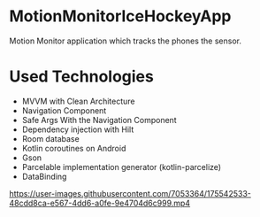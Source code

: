# MotionMonitorIceHockeyApp
Motion Monitor application which tracks the phones the sensor.


# Used Technologies

 - MVVM with Clean Architecture
 - Navigation Component
 - Safe Args With the Navigation Component
 - Dependency injection with Hilt 
 - Room database
 - Kotlin coroutines on Android 
 - Gson
 - Parcelable implementation generator (kotlin-parcelize)
 - DataBinding

https://user-images.githubusercontent.com/7053364/175542533-48cdd8ca-e567-4dd6-a0fe-9e4704d6c999.mp4

